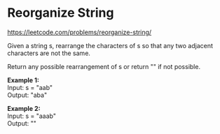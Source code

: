 # Reorganize String
https://leetcode.com/problems/reorganize-string/

Given a string s, rearrange the characters of s so that any two adjacent characters are not the same.

Return any possible rearrangement of s or return "" if not possible.

<b>Example 1:</b>\
Input: s = "aab"\
Output: "aba"

<b>Example 2:</b>\
Input: s = "aaab"\
Output: ""